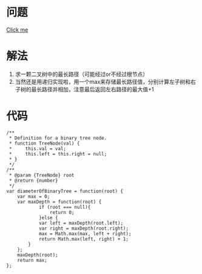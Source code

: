 # 问题
[Click me](https://leetcode.com/problems/diameter-of-binary-tree/description/)
# 解法
1. 求一颗二叉树中的最长路径（可能经过or不经过根节点）
2. 当然还是用递归实现啦，用一个max来存储最长路径值，分别计算左子树和右子树的最长路径并相加，注意最后返回左右路径的最大值+1
# 代码
```
/**
 * Definition for a binary tree node.
 * function TreeNode(val) {
 *     this.val = val;
 *     this.left = this.right = null;
 * }
 */
/**
 * @param {TreeNode} root
 * @return {number}
 */
var diameterOfBinaryTree = function(root) {
    var max = 0;
    var maxDepth = function(root) {
            if (root === null){
                return 0;
            }else {        
            var left = maxDepth(root.left);
            var right = maxDepth(root.right);
            max = Math.max(max, left + right);
            return Math.max(left, right) + 1;   
        }
    };
    maxDepth(root);
    return max;
};
```
